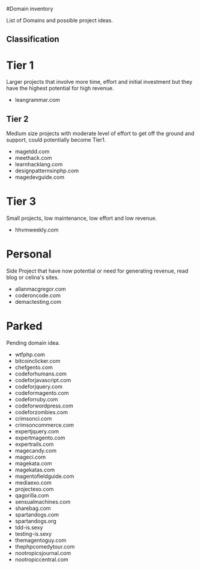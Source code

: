 #Domain inventory

List of Domains and possible project ideas.

## Classification

# Tier 1
Larger projects that involve more time, effort and initial investment but they have the highest potential for high revenue.

- leangrammar.com

## Tier 2
Medium size projects with moderate level of effort to get off the ground and support, could potentially become Tier1.

- magetdd.com
- meethack.com
- learnhacklang.com
- designpatternsinphp.com
- magedevguide.com

# Tier 3
Small projects, low maintenance, low effort and low revenue. 

- hhvmweekly.com

# Personal
Side Project that have now potential or need for generating revenue, read blog or celina's sites.

- allanmacgregor.com
- coderoncode.com
- demactesting.com

# Parked
Pending domain idea.

- wtfphp.com
- bitcoinclicker.com
- chefgento.com
- codeforhumans.com
- codeforjavascript.com
- codeforjquery.com
- codeformagento.com
- codeforruby.com
- codeforwordpress.com
- codeforzombies.com
- crimsonci.com
- crimsoncommerce.com
- expertjquery.com
- expertmagento.com
- expertrails.com
- magecandy.com
- mageci.com
- magekata.com
- magekatas.com
- magentofieldguide.com
- mediaexo.com
- projectexo.com
- qagorilla.com
- sensualmachines.com
- sharebag.com
- spartandogs.com
- spartandogs.org
- tdd-is.sexy
- testing-is.sexy
- themagentoguy.com
- thephpcomedytour.com
- nootropicsjournal.com
- nootropiccentral.com

